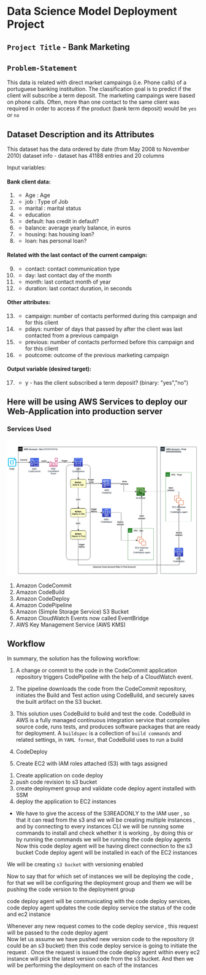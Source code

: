 # Data Science Model Deployment Project

## `Project Title` - Bank Marketing

## `Problem-Statement` 
This data is related with direct market campaings (i.e. Phone calls) of a portuguese banking instituition. The classification goal is to predict if the client will subscribe a term deposit.
The marketing campaings were based on phone calls. Often, more than one contact to the same client was required in order to access if the product (bank term deposit) would be `yes` or `no`

## Dataset Description and its Attributes

This dataset has the data ordered by date (from May 2008 to November 2010)
dataset info - dataset has 41188 entries and 20 columns 

Input variables:
#### Bank client data:
1. - Age : Age
2. - job : Type of Job 
3. - marital : marital status
4. - education 
5. - default: has credit in default?
6. - balance: average yearly balance, in euros  
7. - housing: has housing loan? 
8. - loan: has personal loan? 
#### Related with the last contact of the current campaign:
9. - contact: contact communication type 
10. - day: last contact day of the month 
11. - month: last contact month of year 
12. - duration: last contact duration, in seconds 
#### Other attributes:
13. - campaign: number of contacts performed during this campaign and for this client 
14. - pdays: number of days that passed by after the client was last contacted from a previous campaign 
15. - previous: number of contacts performed before this campaign and for this client
16. - poutcome: outcome of the previous marketing campaign 

#### Output variable (desired target):
17. - y - has the client subscribed a term deposit? (binary: "yes","no")

## Here will be using AWS Services to deploy our Web-Application into production server
### Services Used 

![alt text](<src/AWS Deploy cycle.png>)

1. Amazon CodeCommit 
2. Amazon CodeBuild 
3. Amazon CodeDeploy 
4. Amazon CodePipeline 
5. Amazon (Simple Storage Service) S3 Bucket
6. Amazon CloudWatch Events now called EventBridge
7. AWS Key Management Service (AWS KMS)

## Workflow 
In summary, the solution has the following workflow:

1. A change or commit to the code in the CodeCommit application repository triggers CodePipeline with the help of a CloudWatch event.
2. The pipeline downloads the code from the CodeCommit repository, initiates the Build and Test action using CodeBuild, and securely saves the built artifact on the S3 bucket.
3. This solution uses CodeBuild to build and test the code. CodeBuild in AWS is a fully managed continuous integration service that compiles source code, runs tests, and produces software packages that are ready for deployment. A `buildspec` is a collection of `build commands` and related settings, in `YAML format`, that CodeBuild uses to run a build

4. CodeDeploy 
1. Create EC2 with IAM roles attached (S3) with tags assigned 
1) Create application on code deploy 
2) push code revision to s3 bucket 
3) create deployment group and validate code deploy agent installed with SSM 
4) deploy the application to EC2 instances 

* We have to give the access of the S3READONLY to the IAM user , so that it can read from the s3 and we will be creating multiple instances , and by connecting to every instances CLI we will be running some commands to install and check whether it is working , by doing this or by running the commands we will be running the code deploy agents 
Now this code deploy agent will be having direct connection to the s3 bucket 
Code deploy agent will be installed in each of the EC2 instances 

We will be creating `s3 bucket` with versioning enabled 

Now to say that for which set of instances we will be deploying the code , for that we will be configuring the deployment group and them we will be pushing the code version to the deployment group 

code deploy agent will be communicating with the code deploy services, code deploy agent updates the code deploy service the status of the code and ec2 instance

Whenever any new request comes to the code deploy service , this request will be passed to the code deploy agent\
Now let us assume we have pushed new version code to the repository (it could be an s3 bucket) then this code deploy service is going to initiate the request . Once the request is issued the code deploy agent within every ec2 instance will pick the latest version code from the s3 bucket. And then we will be performing the deployment on each of the instances 
